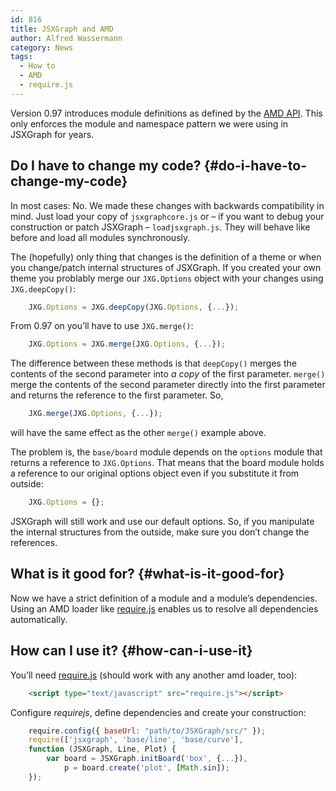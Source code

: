 ```yaml
---
id: 816
title: JSXGraph and AMD
author: Alfred Wassermann
category: News
tags:
  - How to
  - AMD
  - require.js
---
```

Version 0.97 introduces module definitions as defined by the [AMD API](https://github.com/amdjs/amdjs-api/wiki/AMD). This only enforces the module and namespace pattern we were using in JSXGraph for years.

## Do I have to change my code? {#do-i-have-to-change-my-code}

In most cases: No. We made these changes with backwards compatibility in mind. Just load your copy of `jsxgraphcore.js` or &#8211; if you want to debug your construction or patch JSXGraph &#8211; `loadjsxgraph.js`. They will behave like before and load all modules synchronously.

The (hopefully) only thing that changes is the definition of a theme or when you change/patch internal structures of JSXGraph. If you created your own theme you problably merge our `JXG.Options` object with your changes using `JXG.deepCopy()`:

```javascript
    JXG.Options = JXG.deepCopy(JXG.Options, {...});
```

From 0.97 on you&#8217;ll have to use `JXG.merge()`:

```javascript
    JXG.Options = JXG.merge(JXG.Options, {...});
```

The difference between these methods is that `deepCopy()` merges the contents of the second parameter into _a copy_ of the first parameter. `merge()` merge the contents of the second parameter directly into the first parameter and returns the reference to the first parameter. So,

```javascript
    JXG.merge(JXG.Options, {...});
```

will have the same effect as the other `merge()` example above.

The problem is, the `base/board` module depends on the `options` module that returns a reference to `JXG.Options`. That means that the board module holds a reference to our original options object even if you substitute it from outside:

```javascript
    JXG.Options = {};
```

JSXGraph will still work and use our default options. So, if you manipulate the internal structures from the outside, make sure you don&#8217;t change the references.

## What is it good for? {#what-is-it-good-for}

Now we have a strict definition of a module and a module&#8217;s dependencies. Using an AMD loader like [require.js](http://requirejs.org/) enables us to resolve all dependencies automatically.

## How can I use it? {#how-can-i-use-it}

You&#8217;ll need [require.js](http://requirejs.org/) (should work with any another amd loader, too):

```html
    <script type="text/javascript" src="require.js"></script>
```

Configure _requirejs_, define dependencies and create your construction:

```javascript
    require.config({ baseUrl: "path/to/JSXGraph/src/" }); 
    require(['jsxgraph', 'base/line', 'base/curve'], 
    function (JSXGraph, Line, Plot) { 
        var board = JSXGraph.initBoard('box', {...}), 
            p = board.create('plot', [Math.sin]); 
    });
```